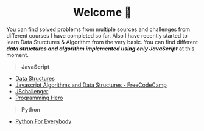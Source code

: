 <h1 align="center">Welcome 👋</h1>
 
You can find solved problems from multiple sources and challenges from different courses I have completed so far. Also I have recently started to learn Data Sturctures & Algorithm from the very basic. You can find different ***data structures and algorithm implemented using only JavaScript*** at this moment.

> **JavaScript**

- [Data Structures](./JS/data-structures)
- [Javascript Algorithms and Data Structures - FreeCodeCamp](tree/main/JS/javascript-algorithms-and-data-structures-freecodecamp)
- [JSchallenger](tree/main/JS/js-challenger)
- [Programming Hero](tree/main/JS/js/programming-hero)

> **Python**

- [Python For Everybody](/tree/main/Python/py4e)
